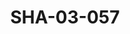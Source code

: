 ---
pid: SHA-03-057
title: SHA-03-057
language: ar
original_label: 
rights: شرحبيل احمد
location_of_original: شرحبيل احمد
photographer_or_studio: 
scanned_from: photograph 10.2 by 15
_date: 1980s-1990s
location: الخرطوم، منزل الدبلوماسي الفرنسي
description: شرحبيل احمد مع مجموعة من الناس يقعدون في الطاولات
additional_notes: 
permission_display: 'yes'
on_server: 'no'
on_website: 'no'
permalink: /photopages/ar/SHA-03-057
layout: photo-page
---
